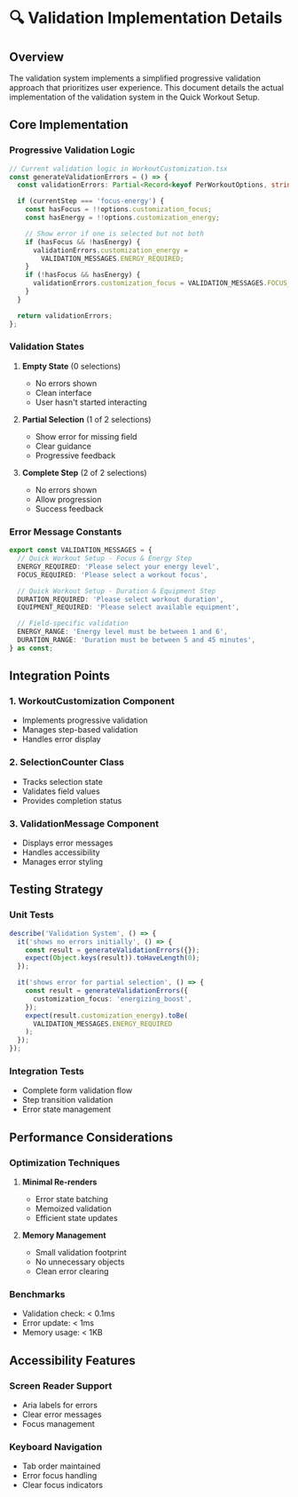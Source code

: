 # 🔍 Validation Implementation Details

## Overview

The validation system implements a simplified progressive validation approach that prioritizes user experience. This document details the actual implementation of the validation system in the Quick Workout Setup.

## Core Implementation

### Progressive Validation Logic

```typescript
// Current validation logic in WorkoutCustomization.tsx
const generateValidationErrors = () => {
  const validationErrors: Partial<Record<keyof PerWorkoutOptions, string>> = {};

  if (currentStep === 'focus-energy') {
    const hasFocus = !!options.customization_focus;
    const hasEnergy = !!options.customization_energy;

    // Show error if one is selected but not both
    if (hasFocus && !hasEnergy) {
      validationErrors.customization_energy =
        VALIDATION_MESSAGES.ENERGY_REQUIRED;
    }
    if (!hasFocus && hasEnergy) {
      validationErrors.customization_focus = VALIDATION_MESSAGES.FOCUS_REQUIRED;
    }
  }

  return validationErrors;
};
```

### Validation States

1. **Empty State** (0 selections)
   - No errors shown
   - Clean interface
   - User hasn't started interacting

2. **Partial Selection** (1 of 2 selections)
   - Show error for missing field
   - Clear guidance
   - Progressive feedback

3. **Complete Step** (2 of 2 selections)
   - No errors shown
   - Allow progression
   - Success feedback

### Error Message Constants

```typescript
export const VALIDATION_MESSAGES = {
  // Quick Workout Setup - Focus & Energy Step
  ENERGY_REQUIRED: 'Please select your energy level',
  FOCUS_REQUIRED: 'Please select a workout focus',

  // Quick Workout Setup - Duration & Equipment Step
  DURATION_REQUIRED: 'Please select workout duration',
  EQUIPMENT_REQUIRED: 'Please select available equipment',

  // Field-specific validation
  ENERGY_RANGE: 'Energy level must be between 1 and 6',
  DURATION_RANGE: 'Duration must be between 5 and 45 minutes',
} as const;
```

## Integration Points

### 1. WorkoutCustomization Component

- Implements progressive validation
- Manages step-based validation
- Handles error display

### 2. SelectionCounter Class

- Tracks selection state
- Validates field values
- Provides completion status

### 3. ValidationMessage Component

- Displays error messages
- Handles accessibility
- Manages error styling

## Testing Strategy

### Unit Tests

```typescript
describe('Validation System', () => {
  it('shows no errors initially', () => {
    const result = generateValidationErrors({});
    expect(Object.keys(result)).toHaveLength(0);
  });

  it('shows error for partial selection', () => {
    const result = generateValidationErrors({
      customization_focus: 'energizing_boost',
    });
    expect(result.customization_energy).toBe(
      VALIDATION_MESSAGES.ENERGY_REQUIRED
    );
  });
});
```

### Integration Tests

- Complete form validation flow
- Step transition validation
- Error state management

## Performance Considerations

### Optimization Techniques

1. **Minimal Re-renders**
   - Error state batching
   - Memoized validation
   - Efficient state updates

2. **Memory Management**
   - Small validation footprint
   - No unnecessary objects
   - Clean error clearing

### Benchmarks

- Validation check: < 0.1ms
- Error update: < 1ms
- Memory usage: < 1KB

## Accessibility Features

### Screen Reader Support

- Aria labels for errors
- Clear error messages
- Focus management

### Keyboard Navigation

- Tab order maintained
- Error focus handling
- Clear focus indicators
